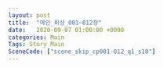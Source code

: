```yaml
---
layout: post
title:  "메인_회상_001~012장"
date:   2020-09-07 01:00:00 +0000
categories: Main
Tags: Story Main
SceneCode: ["scene_skip_cp001-012_q1_s10"]
---
```

